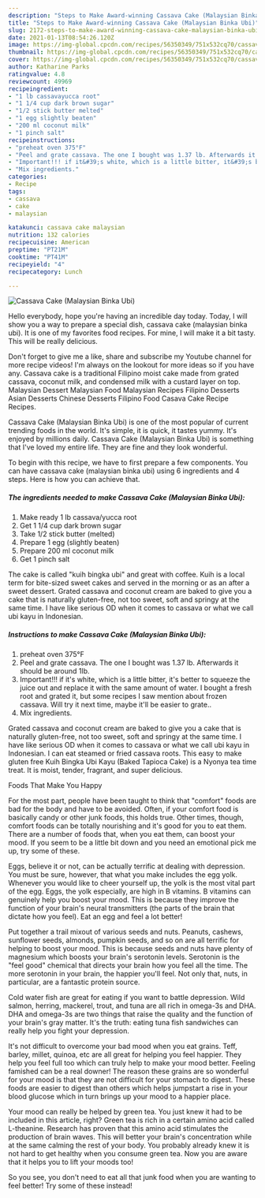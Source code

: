 ```yaml
---
description: "Steps to Make Award-winning Cassava Cake (Malaysian Binka Ubi)"
title: "Steps to Make Award-winning Cassava Cake (Malaysian Binka Ubi)"
slug: 2172-steps-to-make-award-winning-cassava-cake-malaysian-binka-ubi
date: 2021-01-13T08:54:26.120Z
image: https://img-global.cpcdn.com/recipes/56350349/751x532cq70/cassava-cake-malaysian-binka-ubi-recipe-main-photo.jpg
thumbnail: https://img-global.cpcdn.com/recipes/56350349/751x532cq70/cassava-cake-malaysian-binka-ubi-recipe-main-photo.jpg
cover: https://img-global.cpcdn.com/recipes/56350349/751x532cq70/cassava-cake-malaysian-binka-ubi-recipe-main-photo.jpg
author: Katharine Parks
ratingvalue: 4.8
reviewcount: 49969
recipeingredient:
- "1 lb cassavayucca root"
- "1 1/4 cup dark brown sugar"
- "1/2 stick butter melted"
- "1 egg slightly beaten"
- "200 ml coconut milk"
- "1 pinch salt"
recipeinstructions:
- "preheat oven 375°F"
- "Peel and grate cassava. The one I bought was 1.37 lb. Afterwards it should be around 1lb."
- "Important!!! if it&#39;s white, which is a little bitter, it&#39;s better to squeeze the juice out and replace it with the same amount of water. I bought a fresh root and grated it, but some recipes I saw mention about frozen cassava. Will try it next time, maybe it&#39;ll be easier to grate.."
- "Mix ingredients."
categories:
- Recipe
tags:
- cassava
- cake
- malaysian

katakunci: cassava cake malaysian 
nutrition: 132 calories
recipecuisine: American
preptime: "PT21M"
cooktime: "PT41M"
recipeyield: "4"
recipecategory: Lunch

---
```



![Cassava Cake (Malaysian Binka Ubi)](https://img-global.cpcdn.com/recipes/56350349/751x532cq70/cassava-cake-malaysian-binka-ubi-recipe-main-photo.jpg)

Hello everybody, hope you're having an incredible day today. Today, I will show you a way to prepare a special dish, cassava cake (malaysian binka ubi). It is one of my favorites food recipes. For mine, I will make it a bit tasty. This will be really delicious.

Don&#39;t forget to give me a like, share and subscribe my Youtube channel for more recipe videos! I&#39;m always on the lookout for more ideas so if you have any. Cassava cake is a traditional Filipino moist cake made from grated cassava, coconut milk, and condensed milk with a custard layer on top. Malaysian Dessert Malaysian Food Malaysian Recipes Filipino Desserts Asian Desserts Chinese Desserts Filipino Food Casava Cake Recipe Recipes.

Cassava Cake (Malaysian Binka Ubi) is one of the most popular of current trending foods in the world. It's simple, it is quick, it tastes yummy. It's enjoyed by millions daily. Cassava Cake (Malaysian Binka Ubi) is something that I've loved my entire life. They are fine and they look wonderful.


To begin with this recipe, we have to first prepare a few components. You can have cassava cake (malaysian binka ubi) using 6 ingredients and 4 steps. Here is how you can achieve that.

<!--inarticleads1-->

##### The ingredients needed to make Cassava Cake (Malaysian Binka Ubi):

1. Make ready 1 lb cassava/yucca root
1. Get 1 1/4 cup dark brown sugar
1. Take 1/2 stick butter (melted)
1. Prepare 1 egg (slightly beaten)
1. Prepare 200 ml coconut milk
1. Get 1 pinch salt


The cake is called &#34;kuih bingka ubi&#34; and great with coffee. Kuih is a local term for bite-sized sweet cakes and served in the morning or as an after a sweet dessert. Grated cassava and coconut cream are baked to give you a cake that is naturally gluten-free, not too sweet, soft and springy at the same time. I have like serious OD when it comes to cassava or what we call ubi kayu in Indonesian. 

<!--inarticleads2-->

##### Instructions to make Cassava Cake (Malaysian Binka Ubi):

1. preheat oven 375°F
1. Peel and grate cassava. The one I bought was 1.37 lb. Afterwards it should be around 1lb.
1. Important!!! if it&#39;s white, which is a little bitter, it&#39;s better to squeeze the juice out and replace it with the same amount of water. I bought a fresh root and grated it, but some recipes I saw mention about frozen cassava. Will try it next time, maybe it&#39;ll be easier to grate..
1. Mix ingredients.


Grated cassava and coconut cream are baked to give you a cake that is naturally gluten-free, not too sweet, soft and springy at the same time. I have like serious OD when it comes to cassava or what we call ubi kayu in Indonesian. I can eat steamed or fried cassava roots. This easy to make gluten free Kuih Bingka Ubi Kayu (Baked Tapioca Cake) is a Nyonya tea time treat. It is moist, tender, fragrant, and super delicious. 

Foods That Make You Happy


For the most part, people have been taught to think that "comfort" foods are bad for the body and have to be avoided. Often, if your comfort food is basically candy or other junk foods, this holds true. Other times, though, comfort foods can be totally nourishing and it's good for you to eat them. There are a number of foods that, when you eat them, can boost your mood. If you seem to be a little bit down and you need an emotional pick me up, try some of these.

Eggs, believe it or not, can be actually terrific at dealing with depression. You must be sure, however, that what you make includes the egg yolk. Whenever you would like to cheer yourself up, the yolk is the most vital part of the egg. Eggs, the yolk especially, are high in B vitamins. B vitamins can genuinely help you boost your mood. This is because they improve the function of your brain's neural transmitters (the parts of the brain that dictate how you feel). Eat an egg and feel a lot better!

Put together a trail mixout of various seeds and nuts. Peanuts, cashews, sunflower seeds, almonds, pumpkin seeds, and so on are all terrific for helping to boost your mood. This is because seeds and nuts have plenty of magnesium which boosts your brain's serotonin levels. Serotonin is the "feel good" chemical that directs your brain how you feel all the time. The more serotonin in your brain, the happier you'll feel. Not only that, nuts, in particular, are a fantastic protein source.

Cold water fish are great for eating if you want to battle depression. Wild salmon, herring, mackerel, trout, and tuna are all rich in omega-3s and DHA. DHA and omega-3s are two things that raise the quality and the function of your brain's gray matter. It's the truth: eating tuna fish sandwiches can really help you fight your depression. 

It's not difficult to overcome your bad mood when you eat grains. Teff, barley, millet, quinoa, etc are all great for helping you feel happier. They help you feel full too which can truly help to make your mood better. Feeling famished can be a real downer! The reason these grains are so wonderful for your mood is that they are not difficult for your stomach to digest. These foods are easier to digest than others which helps jumpstart a rise in your blood glucose which in turn brings up your mood to a happier place.

Your mood can really be helped by green tea. You just knew it had to be included in this article, right? Green tea is rich in a certain amino acid called L-theanine. Research has proven that this amino acid stimulates the production of brain waves. This will better your brain's concentration while at the same calming the rest of your body. You probably already knew it is not hard to get healthy when you consume green tea. Now you are aware that it helps you to lift your moods too!

So you see, you don't need to eat all that junk food when you are wanting to feel better! Try some of these instead!

